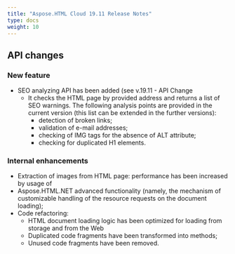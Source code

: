 ```yaml
---
title: "Aspose.HTML Cloud 19.11 Release Notes"
type: docs
weight: 10
---
```


## **API changes**
### **New feature**


- SEO analyzing API has been added (see v.19.11 - API Change
  - It checks the HTML page by provided address and returns a list of SEO warnings. The following analysis points are provided in the current version (this list can be extended in the further versions):
    - detection of broken links;
    - validation of e-mail addresses;
    - checking of IMG tags for the absence of ALT attribute;
    - checking for duplicated H1 elements.
### **Internal enhancements**
- Extraction of images from HTML page: performance has been increased by usage of
- Aspose.HTML.NET advanced functionality (namely, the mechanism of customizable handling of the resource requests on the document loading);
- Code refactoring:
  - HTML document loading logic has been optimized for loading from storage and from the Web
  - Duplicated code fragments have been transformed into methods;
  - Unused code fragments have been removed.
